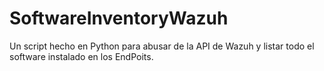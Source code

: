 # SoftwareInventoryWazuh
Un script hecho en Python para abusar de la API de Wazuh y listar todo el software instalado en los EndPoits.
